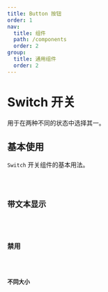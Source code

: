 ```yaml
---
title: Button 按钮
order: 1
nav:
  title: 组件
  path: /components
  order: 2
group:
  title: 通用组件
  order: 2
---
```


# Switch 开关

用于在两种不同的状态中选择其一。

## 基本使用

`Switch` 开关组件的基本用法。

<code src="./demos/index1.tsx" />

## 带文本显示

<code src="./demos/index2.tsx" />

## 禁用

<code src="./demos/index3.tsx" />

## 不同大小

<code src="./demos/index4.tsx" />

<API />
